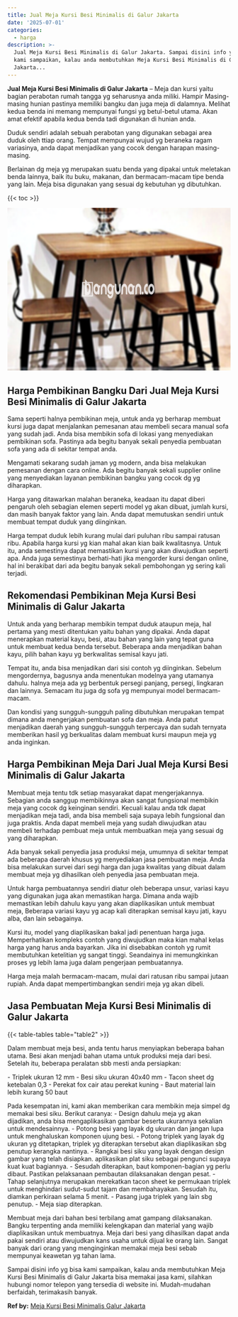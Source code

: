 ```yaml
---
title: Jual Meja Kursi Besi Minimalis di Galur Jakarta
date: '2025-07-01'
categories:
  - harga
description: >-
  Jual Meja Kursi Besi Minimalis di Galur Jakarta. Sampai disini info yg bisa
  kami sampaikan, kalau anda membutuhkan Meja Kursi Besi Minimalis di Galur
  Jakarta...
---
```


**Jual Meja Kursi Besi Minimalis di Galur Jakarta** – Meja dan kursi yaitu bagian perabotan rumah tangga yg seharusnya anda miliki. Hampir Masing-masing hunian pastinya memiliki bangku dan juga meja di dalamnya. Melihat kedua benda ini memang mempunyai fungsi yg betul-betul utama. Akan amat efektif apabila kedua benda tadi digunakan di hunian anda.

Duduk sendiri adalah sebuah perabotan yang digunakan sebagai area duduk oleh ttiap orang. Tempat mempunyai wujud yg beraneka ragam variasinya, anda dapat menjadikan yang cocok dengan harapan masing-masing.

Berlainan dg meja yg merupakan suatu benda yang dipakai untuk meletakan benda lainnya, baik itu buku, makanan, dan bermacam-macam tipe benda yang lain. Meja bisa digunakan yang sesuai dg kebutuhan yg dibutuhkan.

{{< toc >}}

![Jual Meja Kursi Besi Minimalis di Galur Jakarta](/images/jual-meja-besi-murah07.png)

## Harga Pembikinan Bangku Dari Jual Meja Kursi Besi Minimalis di Galur Jakarta

Sama seperti halnya pembikinan meja, untuk anda yg berharap membuat kursi juga dapat menjalankan pemesanan atau membeli secara manual sofa yang sudah jadi. Anda bisa membikin sofa di lokasi yang menyediakan pembikinan sofa. Pastinya ada begitu banyak sekali penyedia pembuatan sofa yang ada di sekitar tempat anda.

Mengamati sekarang sudah jaman yg modern, anda bisa melakukan pemesanan dengan cara online. Ada begitu banyak sekali supplier online yang menyediakan layanan pembikinan bangku yang cocok dg yg diharapkan.

Harga yang ditawarkan malahan beraneka, keadaan itu dapat diberi pengaruh oleh sebagian elemen seperti model yg akan dibuat, jumlah kursi, dan masih banyak faktor yang lain. Anda dapat memutuskan sendiri untuk membuat tempat duduk yang diinginkan.

Harga tempat duduk lebih kurang mulai dari puluhan ribu sampai ratusan ribu. Apabila harga kursi yg kian mahal akan kian baik kwalitasnya. Untuk itu, anda semestinya dapat memastikan kursi yang akan diwujudkan seperti apa. Anda juga semestinya berhati-hati jika mengorder kursi dengan online, hal ini berakibat dari ada begitu banyak sekali pembohongan yg sering kali terjadi.

## Rekomendasi Pembikinan Meja Kursi Besi Minimalis di Galur Jakarta

Untuk anda yang berharap membikin tempat duduk ataupun meja, hal pertama yang mesti ditentukan yaitu bahan yang dipakai. Anda dapat menerapkan material kayu, besi, atau bahan yang lain yang tepat guna untuk membuat kedua benda tersebut. Beberapa anda menjadikan bahan kayu, pilih bahan kayu yg berkwalitas semisal kayu jati.

Tempat itu, anda bisa menjadikan dari sisi contoh yg diinginkan. Sebelum mengordernya, bagusnya anda menentukan modelnya yang utamanya dahulu. halnya meja ada yg berbentuk persegi panjang, persegi, lingkaran dan lainnya. Semacam itu juga dg sofa yg mempunyai model bermacam-macam.

Dan kondisi yang sungguh-sungguh paling dibutuhkan merupakan tempat dimana anda mengerjakan pembuatan sofa dan meja. Anda patut menjadikan daerah yang sungguh-sungguh terpercaya dan sudah ternyata memberikan hasil yg berkualitas dalam membuat kursi maupun meja yg anda inginkan.

## Harga Pembikinan Meja Dari Jual Meja Kursi Besi Minimalis di Galur Jakarta

Membuat meja tentu tdk setiap masyarakat dapat mengerjakannya. Sebagian anda sanggup membikinnya akan sangat fungsional membikin meja yang cocok dg keinginan sendiri. Kecuali kalau anda tdk dapat menjadikan meja tadi, anda bisa membeli saja supaya lebih fungsional dan juga praktis. Anda dapat membeli meja yang sudah diwujudkan atau membeli terhadap pembuat meja untuk membuatkan meja yang sesuai dg yang diharapkan.

Ada banyak sekali penyedia jasa produksi meja, umumnya di sekitar tempat ada beberapa daerah khusus yg menyediakan jasa pembuatan meja. Anda bisa melakukan survei dari segi harga dan juga kwalitas yang dibuat dalam membuat meja yg dihasilkan oleh penyedia jasa pembuatan meja.

Untuk harga pembuatannya sendiri diatur oleh beberapa unsur, variasi kayu yang digunakan juga akan memastikan harga. Dimana anda wajib memastikan lebih dahulu kayu yang akan diaplikasikan untuk membuat meja, Beberapa variasi kayu yg acap kali diterapkan semisal kayu jati, kayu alba, dan lain sebagainya.

Kursi itu, model yang diaplikasikan bakal jadi penentuan harga juga. Memperhatikan kompleks contoh yang diwujudkan maka kian mahal kelas harga yang harus anda bayarkan. Jika ini disebabkan contoh yg rumit membutuhkan ketelitian yg sangat tinggi. Seandainya ini memungkinkan proses yg lebih lama juga dalam pengerjaan pembuatannya.

Harga meja malah bermacam-macam, mulai dari ratusan ribu sampai jutaan rupiah. Anda dapat mempertimbangkan sendiri meja yg akan dibeli.

## Jasa Pembuatan Meja Kursi Besi Minimalis di Galur Jakarta

{{< table-tables table="table2" >}}

Dalam membuat meja besi, anda tentu harus menyiapkan beberapa bahan utama. Besi akan menjadi bahan utama untuk produksi meja dari besi. Setelah itu, beberapa peralatan sbb mesti anda persiapkan:

\- Triplek ukuran 12 mm - Besi siku ukuran 40x40 mm - Tacon sheet dg ketebalan 0,3 - Perekat fox cair atau perekat kuning - Baut material lain lebih kurang 50 baut

Pada kesempatan ini, kami akan memberikan cara membikin meja simpel dg memakai besi siku. Berikut caranya: - Design dahulu meja yg akan dijadikan, anda bisa mengaplikasikan gambar beserta ukurannya sekalian untuk mendesainnya. - Potong besi yang layak dg ukuran dan jangan lupa untuk menghaluskan komponen ujung besi. - Potong triplek yang layak dg ukuran yg ditetapkan, triplek yg diterapkan tersebut akan diaplikasikan sbg penutup kerangka nantinya. - Rangkai besi siku yang layak dengan design gambar yang telah disiapkan. aplikasikan plat siku sebagai pengunci supaya kuat kuat bagiannya. - Sesudah diterapkan, baut komponen-bagian yg perlu dibaut. Pastikan pelaksanaan pembautan dilaksanakan dengan pesat. - Tahap selanjutnya merupakan merekatkan tacon sheet ke permukaan triplek untuk menghindari sudut-sudut tajam dan membahayakan. Sesudah itu, diamkan perkiraan selama 5 menit. - Pasang juga triplek yang lain sbg penutup. - Meja siap diterapkan.

Membuat meja dari bahan besi terbilang amat gampang dilaksanakan. Bangku terpenting anda memiliki kelengkapan dan material yang wajib diaplikasikan untuk membuatnya. Meja dari besi yang dihasilkan dapat anda pakai sendiri atau diwujudkan kans usaha untuk dijual ke orang lain. Sangat banyak dari orang yang menginginkan memakai meja besi sebab mempunyai keawetan yg tahan lama.

Sampai disini info yg bisa kami sampaikan, kalau anda membutuhkan Meja Kursi Besi Minimalis di Galur Jakarta bisa memakai jasa kami, silahkan hubungi nomor telepon yang tersedia di website ini. Mudah-mudahan berfaidah, terimakasih banyak.

**Ref by:** [Meja Kursi Besi Minimalis Galur Jakarta](https://id.wikipedia.org/wiki/Meja)
